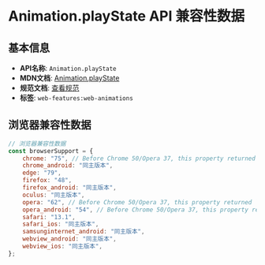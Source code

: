 # Animation.playState API 兼容性数据

## 基本信息

- **API名称**: `Animation.playState`
- **MDN文档**: [Animation.playState](https://developer.mozilla.org/docs/Web/API/Animation/playState)
- **规范文档**: [查看规范](https://drafts.csswg.org/web-animations-1/#dom-animation-playstate)
- **标签**: `web-features:web-animations`

## 浏览器兼容性数据

```javascript
// 浏览器兼容性数据
const browserSupport = {
    chrome: "75", // Before Chrome 50/Opera 37, this property returned `idle` for an animation that had not yet started. ...,
    chrome_android: "同主版本",
    edge: "79",
    firefox: "48",
    firefox_android: "同主版本",
    oculus: "同主版本",
    opera: "62", // Before Chrome 50/Opera 37, this property returned `idle` for an animation that had not yet started. ...,
    opera_android: "54", // Before Chrome 50/Opera 37, this property returned `idle` for an animation that had not yet started. ...,
    safari: "13.1",
    safari_ios: "同主版本",
    samsunginternet_android: "同主版本",
    webview_android: "同主版本",
    webview_ios: "同主版本",
};

```

